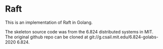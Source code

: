 # Raft
This is an implementation of Raft in Golang.

The skeleton source code was from the 6.824 distributed systems in MIT. The original github repo can be cloned at git://g.csail.mit.edu/6.824-golabs-2020 6.824.
